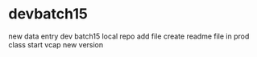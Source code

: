 # devbatch15
new data entry dev batch15
local repo add file
create readme file in prod
class start vcap new version
